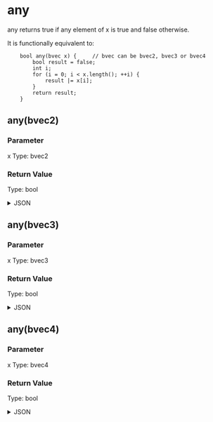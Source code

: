 # any


any returns true if any element of x is true and false otherwise.

It is functionally equivalent to:

```
    bool any(bvec x) {     // bvec can be bvec2, bvec3 or bvec4
        bool result = false;
        int i;
        for (i = 0; i < x.length(); ++i) {
            result |= x[i];
        }
        return result;
    }
```

## any(bvec2)

### Parameter

x
  Type: bvec2

### Return Value

  Type: bool

<details><summary>JSON</summary>

```
{
  "Type": "any(bvec2)",
  "Name": "any(bvec2)",
  "Category": 1,
  "InputPins": [
    {
      "Connection": null,
      "Id": "x",
      "Type": "bvec2"
    }
  ],
  "OutputPins": [
    {
      "Id": "",
      "Type": "bool"
    }
  ]
}
```

</details>

## any(bvec3)

### Parameter

x
  Type: bvec3

### Return Value

  Type: bool

<details><summary>JSON</summary>

```
{
  "Type": "any(bvec3)",
  "Name": "any(bvec3)",
  "Category": 1,
  "InputPins": [
    {
      "Connection": null,
      "Id": "x",
      "Type": "bvec3"
    }
  ],
  "OutputPins": [
    {
      "Id": "",
      "Type": "bool"
    }
  ]
}
```

</details>

## any(bvec4)

### Parameter

x
  Type: bvec4

### Return Value

  Type: bool

<details><summary>JSON</summary>

```
{
  "Type": "any(bvec4)",
  "Name": "any(bvec4)",
  "Category": 1,
  "InputPins": [
    {
      "Connection": null,
      "Id": "x",
      "Type": "bvec4"
    }
  ],
  "OutputPins": [
    {
      "Id": "",
      "Type": "bool"
    }
  ]
}
```

</details>

